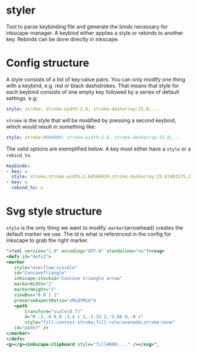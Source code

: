 # styler
Tool to parse keybinding file and generate the binds necessary for inkscape-manager.
A keybind either applies a style or rebinds to another key. Rebinds can be done directly in inkscape.

# Config structure
A style consists of a list of key:value pairs. You can only modify one thing with a keybind, e.g. red or black dashstrokes.
That means that style for each keybind consists of one empty key followed by a series of default settings. e.g:
```yaml
style: stroke; stroke-width:2.6, stroke-dasharray:15.8;...
```
`stroke` is the style that will be modified by pressing a second keybind, which would result in something like:
```yaml
style: stroke:#000000; stroke-width:2.6, stroke-dasharray:15.8;...
```

The valid options are exemplified below. A key must either have a `style` or a `rebind_to`.
```yaml
keybinds:
- key: a
  style: stroke;stroke-width:2.64566929;stroke-dasharray:15.87401575,2.64566929;stroke-opacity:1;
- key: w
  rebind_to: x
```

# Svg style structure

`style` is the only thing we want to modify.
`marker`(arrowhead) creates the default marker we use. The id is what is referenced in the config for inkscape to grab the right marker.

```xml
"<?xml version="1.0" encoding="UTF-8" standalone="no"?><svg>
<defs id="defs2">
<marker
   style="overflow:visible"
   id="ConcaveTriangle"
   inkscape:stockid="Concave triangle arrow"
   markerWidth="1"
   markerHeight="1"
   viewBox="0 0 1 1"
   preserveAspectRatio="xMidYMid">
   <path
       transform="scale(0.7)"
       d="M -2,-4 9,0 -2,4 c 2,-2.33 2,-5.66 0,-8 z"
       style="fill:context-stroke;fill-rule:evenodd;stroke:none"
   id="path7" />
</marker>
</defs>
<g></g><inkscape:clipboard style="fill#000;..." /></svg>",
```
